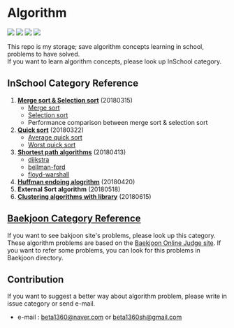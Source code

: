 # Algorithm

<img src="https://img.shields.io/badge/language-java-orange.svg">  <img src="https://img.shields.io/badge/language-python3-blue.svg">  <img src="https://img.shields.io/badge/language-C%2B%2B-ff69b4.svg">  <img src="https://img.shields.io/badge/langauge-C-lightgrey.svg">

This repo is my storage; save algorithm concepts learning in school, problems to have solved.<br>
If you want to learn algorithm concepts, please look up InSchool category.<br>

## InSchool Category Reference

1. **[Merge sort & Selection sort](https://github.com/KeonHeeLee/MyAlgorithm/tree/master/InSchool/20180315)** (20180315)
   - [Merge sort](https://github.com/KeonHeeLee/MyAlgorithm/blob/master/InSchool/20180315/src/merge_sort.py)
   - [Selection sort](https://github.com/KeonHeeLee/MyAlgorithm/blob/master/InSchool/20180315/src/selection_sort.py)
   - Performance comparison between merge sort & selection sort
2. **[Quick sort](https://github.com/KeonHeeLee/MyAlgorithm/tree/master/InSchool/20180322)** (20180322)
   - [Average quick sort](https://github.com/KeonHeeLee/MyAlgorithm/blob/master/InSchool/20180322/src/quick_sort.py)
   - [Worst quick sort](https://github.com/KeonHeeLee/MyAlgorithm/blob/master/InSchool/20180322/src/quick_sort_worst.py)
3. **[Shortest path algorithms](https://github.com/KeonHeeLee/MyAlgorithm/tree/master/InSchool/20180413)** (20180413) 
   - [dijkstra](https://github.com/KeonHeeLee/MyAlgorithm/blob/master/InSchool/20180413/src/dijkstra.java)
   - [bellman-ford](https://github.com/KeonHeeLee/MyAlgorithm/blob/master/InSchool/20180413/src/bellman_ford.java)
   - [floyd-warshall](https://github.com/KeonHeeLee/MyAlgorithm/blob/master/InSchool/20180413/src/floyd_warshall.java)
4. **[Huffman endoing alogrithm](https://github.com/KeonHeeLee/MyAlgorithm/tree/master/InSchool/20180420)** (20180420)
5. **External Sort algorithm** (20180518)
6. **[Clustering algorithms with library](https://github.com/KeonHeeLee/clustering)** (20180615)

## [Baekjoon Category Reference](https://github.com/KeonHeeLee/MyAlgorithm/tree/master/Baekjoon)

If you want to see bakjoon site's problems, please look up this category. These algorithm problems are based on the [Baekjoon Online Judge site](https://www.acmicpc.net/). If you want to refer some problems, you can look for this problems in Baekjoon directory.<br/>


## Contribution

If you want to suggest a better way about algorithm problem, please write in issue category or send e-mail.<br>
- e-mail : beta1360@naver.com or beta1360sh@gmail.com
